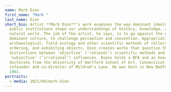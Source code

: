 ```yaml
---
name: Mark Dion
first_name: "Mark "
last_name: Dion
short_bio: Artist **Mark Dion**’s work examines the way dominant ideologies and
  public institutions shape our understandings of history, knowledge, and the
  natural world. The job of the artist, he says, is to go against the grain of
  dominant culture, to challenge perception and convention. Appropriating
  archaeological, field ecology and other scientific methods of collecting,
  ordering, and exhibiting objects, Dion creates works that question the
  distinctions between ‘objective’ (‘rational’) scientific methods and
  ‘subjective’ (‘irrational’) influences. Dions holds a BFA and an honorary
  doctorate from the University of Hartford School of Art, Connecticut. He is a
  cofounder and co-director of Mildred's Lane. He was born in New Bedford, MA in
  1961.
portraits:
  - media: 2021/09/mark-dion
---
```

